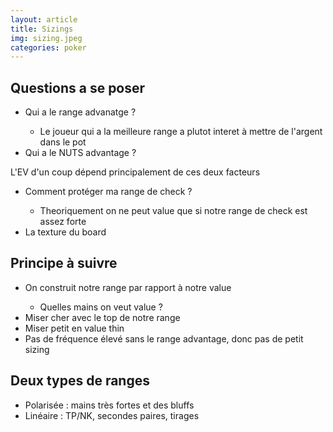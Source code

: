```yaml
---
layout: article
title: Sizings
img: sizing.jpeg
categories: poker
---
```


<div class="body">
  <h2>Questions a se poser</h2>
  <ul>
    <li>Qui a le range advanatge ?</li>
    <ul>
      <li>Le joueur qui a la meilleure range a plutot interet à mettre de l'argent dans le pot</li>
    </ul>
    <li>Qui a le NUTS advantage ?</li>
  </ul>
  <p><span>L'EV d'un coup dépend principalement de ces deux facteurs</span></p>
  <ul>
    <li>Comment protéger ma range de check ?</li>
    <ul>
      <li>Theoriquement on ne peut value que si notre range de check est assez forte</li>
    </ul>
    <li>La texture du board</li>
  </ul>
  <h2>Principe à suivre</h2>
  <ul>
    <li>On construit notre range par rapport à notre value</li>
    <ul>
      <li>Quelles mains on veut value ?</li>
    </ul>
    <li>Miser cher avec le top de notre range</li>
    <li>Miser petit en value thin</li>
    <li>Pas de fréquence élevé sans le range advantage, donc pas de petit sizing</li>
  </ul>
  <h2>Deux types de ranges</h2>
  <ul>
    <li>Polarisée : mains très fortes et des bluffs</li>
    <li>Linéaire : TP/NK, secondes paires, tirages</li>
  </ul>
</div>
